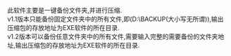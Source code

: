 此软件主要是一键备份文件夹,并进行压缩.     
v1.1版本只能备份固定文件夹中的所有文件,即(D:\\BACKUP(大小写无所谓)),输出压缩包的存放地址为EXE软件的所在目录.     
v1.2版本可以备份任意文件夹中的所有文件,需要输入完整的需要备份的文件夹地址,输出压缩包的存放地址为EXE软件的所在目录.    

